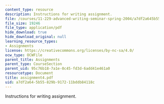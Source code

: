 ```yaml
---
content_type: resource
description: Instructions for writing assignment.
file: /courses/11-229-advanced-writing-seminar-spring-2004/a7df2a645b55829b917211bddb84118c_assignment4.pdf
file_size: 19246
file_type: application/pdf
hide_download: true
hide_download_original: null
learning_resource_types:
- Assignments
license: https://creativecommons.org/licenses/by-nc-sa/4.0/
ocw_type: OCWFile
parent_title: Assignments
parent_type: CourseSection
parent_uid: 95c76b18-7a1e-0c45-fd3d-6add41e461a0
resourcetype: Document
title: assignment4.pdf
uid: a7df2a64-5b55-829b-9172-11bddb84118c
---
```

Instructions for writing assignment.